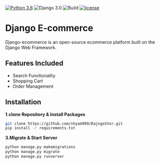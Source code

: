 [![Python 3.6](https://img.shields.io/badge/python-3.6-yellow.svg)](https://www.python.org/downloads/release/python-360/)
![Django 3.0](https://img.shields.io/badge/Django-3.0-green.svg)
![Build](https://github.com/shyam999/Django-ecommerce/workflows/Build/badge.svg?branch=master)
[![license](https://img.shields.io/github/license/DAVFoundation/captain-n3m0.svg?style=flat-square)](https://github.com/shyam999/django-ecommerce/blob/master/LICENSE)
# Django E-commerce
Django-ecommerce is an open-source ecommerce platform built on the Django Web Framework.
## Features Included
- Search Functionality
- Shopping Cart
- Order Management

## Installation

**1.clone Repository & Install Packages**
```sh
git clone https://github.com/shyam999/DajngoStor.git
pip install -r requirements.txt
```

**3.Migrate & Start Server**
```sh
python manage.py makemigrations
python manage.py migrate
python manage.py runserver
```


